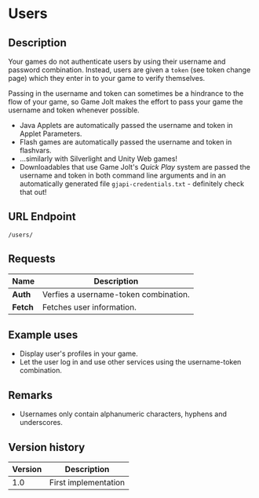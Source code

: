 # Users

## Description

Your games do not authenticate users by using their username and password combination. Instead, users are given a `token` (see token change page) which they enter in to your game to verify themselves.

Passing in the username and token can sometimes be a hindrance to the flow of your game, so Game Jolt makes the effort to pass your game the username and token whenever possible.

- Java Applets are automatically passed the username and token in Applet Parameters.
- Flash games are automatically passed the username and token in flashvars.
- ...similarly with Silverlight and Unity Web games!
- Downloadables that use Game Jolt's _Quick Play_ system are passed the username and token in both command line arguments and in an automatically generated file `gjapi-credentials.txt` - definitely check that out!

## URL Endpoint
```
/users/
```

## Requests

Name							| Description
---								| ---
__Auth__						| Verfies a username-token combination.
__Fetch__						| Fetches user information.

## Example uses

- Display user's profiles in your game.
- Let the user log in and use other services using the username-token combination.

## Remarks

- Usernames only contain alphanumeric characters, hyphens and underscores.

## Version history

Version		| Description
---			| ---
1.0			| First implementation